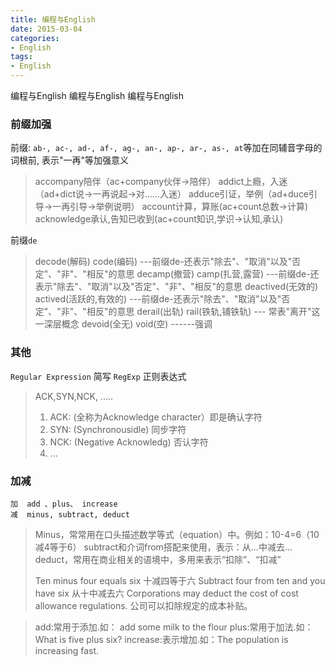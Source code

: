 ```yaml
---
title: 编程与English
date: 2015-03-04
categories: 
- English
tags:
- English
---
```

编程与English
编程与English
编程与English

<!-- more -->

### 前缀加强

前缀: `ab-, ac-, ad-, af-, ag-, an-, ap-, ar-, as-, at`等加在同辅音字母的词根前, 表示"一再"等加强意义

> accompany陪伴（ac+company伙伴→陪伴）
> addict上瘾，入迷（ad+dict说→一再说起→对……入迷）
> adduce引证，举例（ad+duce引导→一再引导→举例说明）
> account计算，算账(ac+count总数→计算)
> acknowledge承认,告知已收到(ac+count知识,学识→认知,承认)

前缀`de`

> decode(解码) code(编码)      ---前缀de-还表示"除去"、"取消"以及"否定"、"非"、"相反"的意思
> decamp(撤营) camp(扎营,露营) ---前缀de-还表示"除去"、"取消"以及"否定"、"非"、"相反"的意思
> deactived(无效的)  actived(活跃的,有效的) ---前缀de-还表示"除去"、"取消"以及"否定"、"非"、"相反"的意思
> derail(出轨) rail(铁轨,铺铁轨) --- 常表"离开"这一深层概念
> devoid(全无) void(空)   ------强调

### 其他

`Regular Expression` 简写 `RegExp`  正则表达式

> ACK,SYN,NCK, .....
>
> 1. ACK: (全称为Acknowledge character）即是确认字符
> 2. SYN: (Synchronousidle) 同步字符
> 3. NCK: (Negative Acknowledg) 否认字符
> 4. ...

### 加减

```wiki
加  add 、plus、 increase
减  minus, subtract, deduct
```

> Minus，常常用在口头描述数学等式（equation）中。例如：10-4=6（10减4等于6）
> subtract和介词from搭配来使用，表示：从…中减去…
> deduct，常用在商业相关的语境中，多用来表示“扣除”、“扣减”
> 
> Ten minus four equals six  十减四等于六
> Subtract four from ten and you have six  从十中减去六
> Corporations may deduct the cost of cost allowance regulations.  公司可以扣除规定的成本补贴。

>add:常用于添加.如： add some milk to the flour
>plus:常用于加法.如：What is five plus six?
>increase:表示增加.如：The population is increasing fast.






















